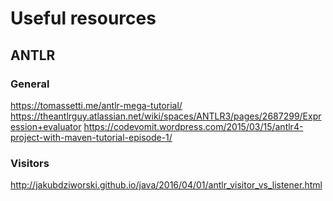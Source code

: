 # Useful resources

## ANTLR

### General
https://tomassetti.me/antlr-mega-tutorial/
https://theantlrguy.atlassian.net/wiki/spaces/ANTLR3/pages/2687299/Expression+evaluator
https://codevomit.wordpress.com/2015/03/15/antlr4-project-with-maven-tutorial-episode-1/

### Visitors
http://jakubdziworski.github.io/java/2016/04/01/antlr_visitor_vs_listener.html

